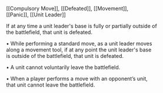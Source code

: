  [[Compulsory Move]], [[Defeated]], [[Movement]],  
[[Panic]], [[Unit Leader]]

If at any time a unit leader's base is fully or partially outside of  
the battlefield, that unit is defeated.  

• While performing a standard move, as a unit leader moves  
along a movement tool, if at any point the unit leader's base  
is outside of the battlefield, that unit is defeated.  

• A unit cannot voluntarily leave the battlefield.  

• When a player performs a move with an opponent’s unit,  
that unit cannot leave the battlefield.  